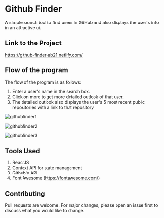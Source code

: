 # Github Finder
A simple search tool to find users in GitHub and also displays the user's info in an attractive ui.

## Link to the Project 
https://github-finder-ab21.netlify.com/

## Flow of the program
The flow of the program is as follows:
1. Enter a user's name in the search box.
2. Click on more to get more detailed outlook of that user.
3. The detailed outlook also displays the user's 5 most recent public repositories with a link to that repository.

![githubfinder1](https://user-images.githubusercontent.com/51146347/77843586-409c5900-71bc-11ea-898a-155bdfecc78a.png)

![githubfinder2](https://user-images.githubusercontent.com/51146347/77843617-7b9e8c80-71bc-11ea-8790-751543df1164.png)

![githubfinder3](https://user-images.githubusercontent.com/51146347/77843654-d20bcb00-71bc-11ea-9c4b-d6679a9c58fa.png)

## Tools Used
1. ReactJS
2. Context API for state management
3. Github's API
4. Font Awesome (https://fontawesome.com/)

## Contributing
Pull requests are welcome. For major changes, please open an issue first to discuss what you would like to change.
